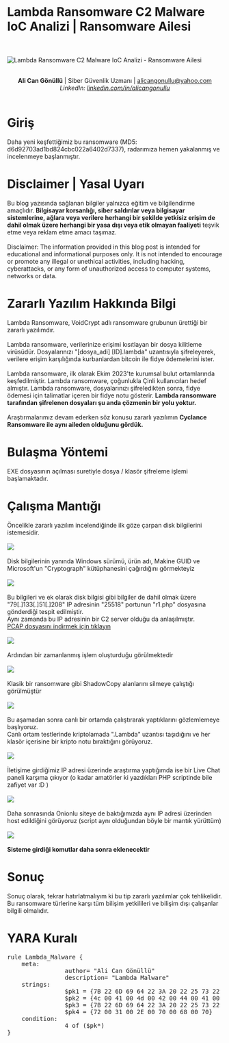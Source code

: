 <link rel="stylesheet" href="../../CSS/style.css" type="text/css">

# Lambda Ransomware C2 Malware IoC Analizi | Ransomware Ailesi

<!-- SEO Meta Tags -->
<meta name="description" content="Lambda Ransomware C2 malware analizi ve IoC çalışması. Siber güvenlik uzmanı Ali Can Gönüllü'den Lambda ransomware ailesi detaylı analizi.">
<meta name="keywords" content="Lambda, ransomware, C2, malware analizi, IoC, threat intelligence, siber güvenlik, ransomware ailesi, zararlı yazılım">
<meta name="author" content="Ali Can Gönüllü">
<meta name="robots" content="index, follow">
<meta property="og:title" content="Lambda Ransomware C2 Malware IoC Analizi">
<meta property="og:description" content="Lambda ransomware ailesi detaylı analizi ve C2 malware IoC çalışması.">
<meta property="og:type" content="article">
<meta property="og:url" content="https://github.com/alicangonullu/CTI_Arastirmalarim/IoC/Lambda_IoC/">
<meta property="og:image" content="https://alicangnll.github.io/CTI_Arastirmalarim/IoC/Lambda_IoC/title_pic.png">
<meta name="twitter:card" content="summary_large_image">
<meta name="twitter:title" content="Lambda Ransomware C2 Malware IoC Analizi">
<meta name="twitter:description" content="Lambda ransomware ailesi detaylı analizi.">
<meta name="twitter:image" content="https://github.com/alicangonullu/CTI_Arastirmalarim/IoC/Lambda_IoC/title_pic.png">

<br><br>
<img src="title_pic.png" alt="Lambda Ransomware C2 Malware IoC Analizi - Ransomware Ailesi">
<br><br>
<center><strong>Ali Can Gönüllü</strong> | Siber Güvenlik Uzmanı | <a href="mailto:alicangonullu@yahoo.com">alicangonullu@yahoo.com</a><br>
<em>LinkedIn: <a href="https://linkedin.com/in/alicangonullu" target="_blank">linkedin.com/in/alicangonullu</a></em></center><br>

# Giriş
<p>
    Daha yeni keşfettiğimiz bu ransomware (MD5: d6d92703ad1bd824cbc022a6402d7337), radarımıza hemen yakalanmış ve incelenmeye başlanmıştır.<br>
</p>


# Disclaimer | Yasal Uyarı
<p>
  Bu blog yazısında sağlanan bilgiler yalnızca eğitim ve bilgilendirme amaçlıdır. <b>Bilgisayar korsanlığı, siber saldırılar veya bilgisayar sistemlerine, ağlara veya verilere herhangi bir şekilde yetkisiz erişim de dahil olmak üzere herhangi bir yasa dışı veya etik olmayan faaliyeti</b> teşvik etme veya reklam etme amacı taşımaz.
<br><br>
  Disclaimer: The information provided in this blog post is intended for educational and informational purposes only. It is not intended to encourage or promote any illegal or unethical activities, including hacking, cyberattacks, or any form of unauthorized access to computer systems, networks or data.
</p>

# Zararlı Yazılım Hakkında Bilgi
<p>
  Lambda Ransomware, VoidCrypt adlı ransomware grubunun ürettiği bir zararlı yazılımdır.
  <br><br>
  Lambda ransomware, verilerinize erişimi kısıtlayan bir dosya kilitleme virüsüdür. Dosyalarınızı "[dosya_adi] [ID].lambda" uzantısıyla şifreleyerek, verilere erişim karşılığında kurbanlardan bitcoin ile fidye ödemelerini ister. 
  <br><br>
  Lambda ransomware, ilk olarak Ekim 2023'te kurumsal bulut ortamlarında keşfedilmiştir. Lambda ransomware, çoğunlukla Çinli kullanıcıları hedef almıştır. Lambda ransomware, dosyalarınızı şifreledikten sonra, fidye ödemesi için talimatlar içeren bir fidye notu gösterir. <b>Lambda ransomware tarafından şifrelenen dosyaları şu anda çözmenin bir yolu yoktur.</b>
  <br><br>
  Araştırmalarımız devam ederken söz konusu zararlı yazılımın <b>Cyclance Ransomware ile aynı aileden olduğunu gördük.</b>
</p>

# Bulaşma Yöntemi
<p>
    EXE dosyasının açılması suretiyle dosya / klasör şifreleme işlemi başlamaktadır.
</p>

# Çalışma Mantığı
<p>
    Öncelikle zararlı yazılım incelendiğinde ilk göze çarpan disk bilgilerini istemesidir.
    <br><br>
    <img src="disk_info.png">
    <br><br>
    Disk bilgilerinin yanında Windows sürümü, ürün adı, Makine GUID ve Microsoft'un "Cryptograph" kütüphanesini çağırdığını görmekteyiz
    <br><br>
    <img src="product_info.png">
    <br><br>
    Bu bilgileri ve ek olarak disk bilgisi gibi bilgiler de dahil olmak üzere "79[.]133[.]51[.]208" IP adresinin "25518" portunun "r1.php" dosyasına gönderdiği tespit edilmiştir.<br>
    Aynı zamanda bu IP adresinin bir C2 server olduğu da anlaşılmıştır.
    <br>
    <a href="lambda.pcapng1">PCAP dosyasını indirmek için tıklayın</a>
    <br><br>
    <img src="post_req.png">
    <br><br>
    Ardından bir zamanlanmış işlem oluşturduğu görülmektedir
    <br><br>
    <img src="schtask_hello_kitty.png">
    <br><br>
    Klasik bir ransomware gibi ShadowCopy alanlarını silmeye çalıştığı görülmüştür
    <br><br>
    <img src="shadowcopy_delete.png">
    <br><br>
    Bu aşamadan sonra canlı bir ortamda çalıştırarak yaptıklarını gözlemlemeye başlıyoruz.<br> Canlı ortam testlerinde kriptolamada ".Lambda" uzantısı taşıdığını ve her klasör içerisine bir kripto notu bıraktığını görüyoruz.
    <br><br>
    <img src="message.png">
    <br><br>
    İletişime girdiğimiz IP adresi üzerinde araştırma yaptığımda ise bir Live Chat paneli karşıma çıkıyor (o kadar amatörler ki yazdıkları PHP scriptinde bile zafiyet var :D )
    <br><br>
    <img src="operator.png">
    <br><br>
    Daha sonrasında Onionlu siteye de baktığımızda aynı IP adresi üzerinden host edildiğini görüyoruz (script aynı olduğundan böyle bir mantık yürüttüm)
    <br><br>
    <img src="onion.png">
    <br><br>
    <b>Sisteme girdiği komutlar daha sonra eklenecektir</b>
</p>

# Sonuç
<p>
    Sonuç olarak, tekrar hatırlatmalıyım ki bu tip zararlı yazılımlar çok tehlikelidir. Bu ransomware türlerine karşı tüm bilişim yetkilileri ve bilişim dışı çalışanlar bilgili olmalıdır.<br>
</p>

# YARA Kuralı
<pre>
rule Lambda_Malware {
	meta:
                author= "Ali Can Gönüllü"
                description= "Lambda Malware"
	strings:
                $pk1 = {7B 22 6D 69 64 22 3A 20 22 25 73 22 2C 22 75 69 64 22 3A 20 22 25 73 22 2C 22 76 65 72 22 3A 20 22 25 53 22 2C 22 73 74 61 74 5F 66 69 6C 65 73 5F 61 6C 6C 22 3A 20 22 25 6C 75 22 2C 22 73 74 61 74 5F 6E 6F 74 5F 65 6E 63 72 79 70 74 65 64 22 3A 20 22 25 6C 75 22 2C 22 73 74 61 74 5F 73 69 7A 65 22 3A 20 22 25 73 22 2C 22 65 78 65 63 75 74 69 6F 6E 5F 74 69 6D 65 22 3A 20 22 25 6C 75 22 7D}
                $pk2 = {4c 00 41 00 4d 00 42 00 44 00 41 00 5f 00 52 00 45 00 41 00 44 00 4d 00 45 00 2e 00 74 00 78 00 74}
                $pk3 = {7B 22 6D 69 64 22 3A 20 22 25 73 22 2C 22 75 69 64 22 3A 20 22 25 73 22 2C 22 76 65 72 22 3A 20 22 25 53 22 2C 22 6F 73 22 3A 20 22 25 53 22 2C 22 63 6F 6D 70 75 74 65 72 22 3A 20 22 25 53 22 2C 22 75 73 65 72 6E 61 6D 65 22 3A 20 22 25 53 22 2C 22 64 6F 6D 61 69 6E 22 3A 20 22 25 53 22 2C 20 22 61 72 63 68 22 3A 20 22 25 53 22 2C 22 65 6C 65 76 61 74 69 6F 6E 22 3A 20 22 25 6C 75 22 2C 20 25 53 7D}
                $pk4 = {72 00 31 00 2E 00 70 00 68 00 70}
	condition:
                4 of ($pk*)
}
</pre>